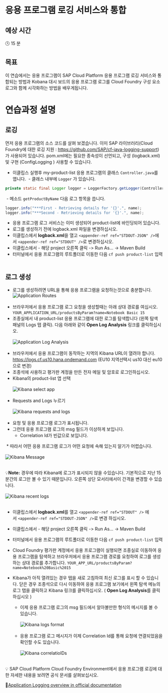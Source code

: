 # 응용 프로그램 로깅 서비스와 통합

## 예상 시간

:clock4: 15 분

## 목표

이 연습에서는 응용 프로그램이 SAP Cloud Platform 응용 프로그램 로깅 서비스와 통합되는 방법과 Kobana 대시 보드의 응용 프로그램 로그를 Cloud Foundry 구성 요소 로그와 함께 시각화하는 방법을 배우게됩니다.


# 연습과정 설명


## 로깅
먼저 응용 프로그램의 소스 코드를 살펴 보겠습니다. 이미 SAP 라이브러리(Cloud Foundry에 대한 로깅 지원 : https://github.com/SAP/cf-java-logging-support)가 사용되어 있습니다. pom.xml에는 필요한 종속성이 선언되고, 구성 (logback.xml) 및 구현 (ConfigLogging ) 사용할 수 있습니다.

* 이클립스 실행후 my-product-list 응용 프로그램의 클래스 `Controller.java`를 엽니다.
  - 클래스 내부에 `Logger` 가 있습니다.
```java
private static final Logger logger = LoggerFactory.getLogger(Controller.class);
```

  - 메소드 `getProductByName` 다음 로그 항목을 씁니다.
  ```java
  logger.info("***First - Retrieving details for '{}'.", name);
  logger.info("***Second - Retrieving details for '{}'.", name);
  ```
* 응용 프로그램 로그 서비스는 이미 생성되어 product-list에 바인딩되어 있습니다.
* 로그를 생성하기 전에 logback.xml 파일을 변경하십시오.
* 이클립스에서 **logback.xml**을 열고 `<appender-ref ref="STDOUT-JSON" />`에서 `<appender-ref ref="STDOUT" />`로 변경하십시오.
* 이클립스에서 - 해당 project 오른쪽 클릭 -> Run As... -> Maven Build
* 터미널에서 응용 프로그램의 루트폴더로 이동한 다음 `cf push product-list` 입력
<br><br>

## 로그 생성
* 로그를 생성하려면 URL을 통해 응용 프로그램을 요청하는것으로 충분합니다.
![Application Routes](/img/application_routes_cockpit.png?raw=true)
<br><br>
* 브라우저에서 응용 프로그램 로그 요청을 생성할때는 아래 상대 경로를 여십시오.
`YOUR_APPLICATION_URL/productsByParam?name=Notebook Basic 15`
* 조종실에서 내 product-list 응용 프로그램에 대한 로그를 탐색합니다 (왼쪽 탐색 패널의 Logs 탭 클릭). 다음 아래와 같이 **Open Log Analysis** 링크를 클릭하십시오.
<br><br>
![Application Log Analysis](/img/cockpit_open_log_analysis.png?raw=true)
<br><br>
* 브라우저에서 응용 프로그램이 동작하는 지역의 Kibana URL이 열려야 합니다. https://logs.cf.us10.hana.ondemand.com (EU10 지역선택시 us10 대신 eu10 으로 변경)
* 조종석에 사용하고 평가판 계정을 만든 전자 메일 및 암호로 로그인하십시오.
* Kibana의 product-list 앱 선택
<br><br>
![Kibana select app](/img/kibana_product_list_app.png?raw=true)
<br><br>
* Requests and Logs 누르기
<br><br>
![Kibana requests and logs](/img/kibana_requests_logs.png?raw=true)
<br><br>
* 요청 및 응용 프로그램 로그가 표시됩니다.
* 그런데 응용 프로그램 로그의 msg 필드가 이상하게 보입니다.
  
  * Correlation Id가 빈값으로 보입니다.
  
  * 따라서 어떤 응용 프로그램 로그가 어떤 요청에 속해 있는지 알기가 어렵습니다. 
  <br><br>
  ![Kibana Message](/img/kibana_msg_no_correlationid.png?raw=tru)
  <br><br>

:bulb:**Note:** 경우에 따라 Kibana에 로그가 표시되지 않을 수있습니다. 기본적으로 지난 15 분간의 로그만 볼 수 있기 때문입니다. 오른쪽 상단 모서리에서이 간격을 변경할 수 있습니다. 
<br><br>
![Kibana recent logs](/img/kibana_recent_logs.png?raw=true)
<br><br>

* 이클립스에서 **logback.xml**를 열고 `<appender-ref ref="STDOUT" />` 에서 `<appender-ref ref="STDOUT-JSON" />`로 변경 하십시오.
* 이클립스에서 - 해당 project 오른쪽 클릭 -> Run As... -> Maven Build
* 터미널에서 응용 프로그램의 루트폴더로 이동한 다음 `cf push product-list` 입력
* Cloud Foundry 평가판 계정에서 응용 프로그램이 실행되면 조종실로 이동하여 응용 프로그램을 탐색하고 브라우저에서 응용 프로그램 경로를 요청하여 로그를 생성하는 상대 경로를 추가합니다. `YOUR_APP_URL/productsByParam?name=Notebook%20Basic%2015`
* Kibana가 아직 열려있는 경우 탭을 새로 고침하여 최신 로그를 표시 할 수 있습니다. 닫은 경우 조종석으로 다시 이동하여 응용 프로그램 보기에서 왼쪽 탐색 메뉴의 로그 탭을 클릭하고 Kibana 링크를 클릭하십시오. ( **Open Log Analysis**를 클릭하십시오 )
  
  * 이제 응용 프로그램 로그의 msg 필드에서 알아볼만한 형식의 메시지를 볼 수 있습니다. 
  <br><br>
  ![Kibana logs format](/img/kibana_logs_format.png?raw=true)
  <br><br>
  * 응용 프로그램 로그 메시지가 이제 Correlation Id를 통해 요청에 연결되었음을 확인할 수도 있습니다. 
  <br><br>
  ![Kibana correlatioIDs](/img/kibana_correlationIDs.png?raw=true)
  <br><br>

:bulb: SAP Cloud Platform Cloud Foundry Environment에서 응용 프로그램 로깅에 대한 자세한 내용을 보려면 공식 문서를 살펴보십시오.

:link:[Application Logging overview in official documentation](https://help.sap.com/viewer/65de2977205c403bbc107264b8eccf4b/Cloud/en-US/68454d44ad41458788959485a24305e2.html)

